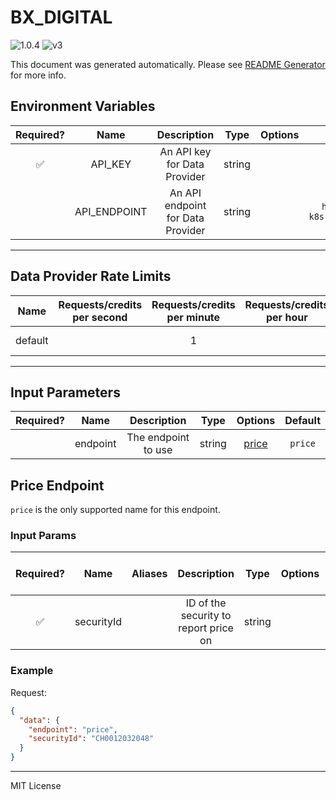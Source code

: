 # BX_DIGITAL

![1.0.4](https://img.shields.io/github/package-json/v/smartcontractkit/external-adapters-js?filename=packages/sources/bx-digital/package.json) ![v3](https://img.shields.io/badge/framework%20version-v3-blueviolet)

This document was generated automatically. Please see [README Generator](../../scripts#readme-generator) for more info.

## Environment Variables

| Required? |     Name     |            Description            |  Type  | Options |                       Default                       |
| :-------: | :----------: | :-------------------------------: | :----: | :-----: | :-------------------------------------------------: |
|    ✅     |   API_KEY    |   An API key for Data Provider    | string |         |                                                     |
|           | API_ENDPOINT | An API endpoint for Data Provider | string |         | `https://dev-cdf-stage-k8s.bxdigital.ch/securities` |

---

## Data Provider Rate Limits

|  Name   | Requests/credits per second | Requests/credits per minute | Requests/credits per hour |       Note        |
| :-----: | :-------------------------: | :-------------------------: | :-----------------------: | :---------------: |
| default |                             |              1              |                           | Reasonable limits |

---

## Input Parameters

| Required? |   Name   |     Description     |  Type  |         Options          | Default |
| :-------: | :------: | :-----------------: | :----: | :----------------------: | :-----: |
|           | endpoint | The endpoint to use | string | [price](#price-endpoint) | `price` |

## Price Endpoint

`price` is the only supported name for this endpoint.

### Input Params

| Required? |    Name    | Aliases |              Description              |  Type  | Options | Default | Depends On | Not Valid With |
| :-------: | :--------: | :-----: | :-----------------------------------: | :----: | :-----: | :-----: | :--------: | :------------: |
|    ✅     | securityId |         | ID of the security to report price on | string |         |         |            |                |

### Example

Request:

```json
{
  "data": {
    "endpoint": "price",
    "securityId": "CH0012032048"
  }
}
```

---

MIT License

